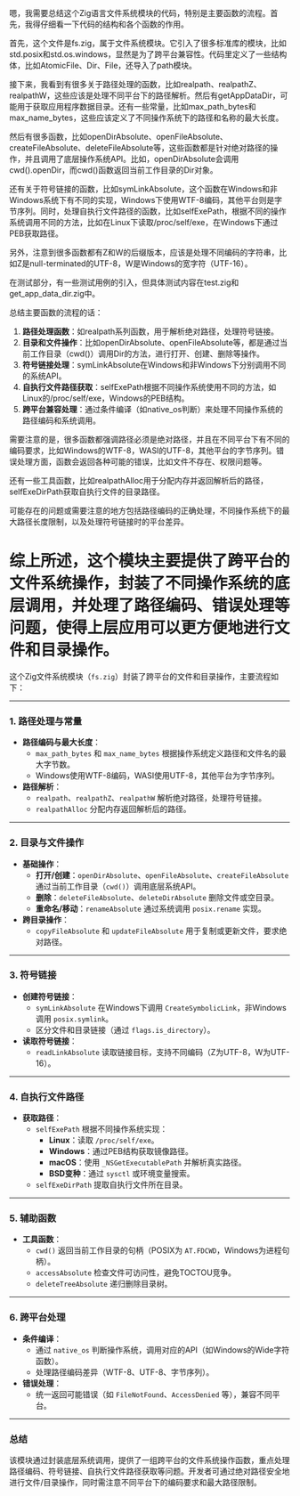 嗯，我需要总结这个Zig语言文件系统模块的代码，特别是主要函数的流程。首先，我得仔细看一下代码的结构和各个函数的作用。

首先，这个文件是fs.zig，属于文件系统模块。它引入了很多标准库的模块，比如std.posix和std.os.windows，显然是为了跨平台兼容性。代码里定义了一些结构体，比如AtomicFile、Dir、File，还导入了path模块。

接下来，我看到有很多关于路径处理的函数，比如realpath、realpathZ、realpathW，这些应该是处理不同平台下的路径解析。然后有getAppDataDir，可能用于获取应用程序数据目录。还有一些常量，比如max_path_bytes和max_name_bytes，这些应该定义了不同操作系统下的路径和名称的最大长度。

然后有很多函数，比如openDirAbsolute、openFileAbsolute、createFileAbsolute、deleteFileAbsolute等，这些函数都是针对绝对路径的操作，并且调用了底层操作系统API。比如，openDirAbsolute会调用cwd().openDir，而cwd()函数返回当前工作目录的Dir对象。

还有关于符号链接的函数，比如symLinkAbsolute，这个函数在Windows和非Windows系统下有不同的实现，Windows下使用WTF-8编码，其他平台则是字节序列。同时，处理自执行文件路径的函数，比如selfExePath，根据不同的操作系统调用不同的方法，比如在Linux下读取/proc/self/exe，在Windows下通过PEB获取路径。

另外，注意到很多函数都有Z和W的后缀版本，应该是处理不同编码的字符串，比如Z是null-terminated的UTF-8，W是Windows的宽字符（UTF-16）。

在测试部分，有一些测试用例的引入，但具体测试内容在test.zig和get_app_data_dir.zig中。

总结主要函数的流程的话：

1. **路径处理函数**：如realpath系列函数，用于解析绝对路径，处理符号链接。
2. **目录和文件操作**：比如openDirAbsolute、openFileAbsolute等，都是通过当前工作目录（cwd()）调用Dir的方法，进行打开、创建、删除等操作。
3. **符号链接处理**：symLinkAbsolute在Windows和非Windows下分别调用不同的系统API。
4. **自执行文件路径获取**：selfExePath根据不同操作系统使用不同的方法，如Linux的/proc/self/exe，Windows的PEB结构。
5. **跨平台兼容处理**：通过条件编译（如native_os判断）来处理不同操作系统的路径编码和系统调用。

需要注意的是，很多函数都强调路径必须是绝对路径，并且在不同平台下有不同的编码要求，比如Windows的WTF-8，WASI的UTF-8，其他平台的字节序列。错误处理方面，函数会返回各种可能的错误，比如文件不存在、权限问题等。

还有一些工具函数，比如realpathAlloc用于分配内存并返回解析后的路径，selfExeDirPath获取自执行文件的目录路径。

可能存在的问题或需要注意的地方包括路径编码的正确处理，不同操作系统下的最大路径长度限制，以及处理符号链接时的平台差异。

综上所述，这个模块主要提供了跨平台的文件系统操作，封装了不同操作系统的底层调用，并处理了路径编码、错误处理等问题，使得上层应用可以更方便地进行文件和目录操作。
================================================
这个Zig文件系统模块（`fs.zig`）封装了跨平台的文件和目录操作，主要流程如下：

---

### **1. 路径处理与常量**
- **路径编码与最大长度**：
  - `max_path_bytes` 和 `max_name_bytes` 根据操作系统定义路径和文件名的最大字节数。
  - Windows使用WTF-8编码，WASI使用UTF-8，其他平台为字节序列。
- **路径解析**：
  - `realpath`、`realpathZ`、`realpathW` 解析绝对路径，处理符号链接。
  - `realpathAlloc` 分配内存返回解析后的路径。

---

### **2. 目录与文件操作**
- **基础操作**：
  - **打开/创建**：`openDirAbsolute`、`openFileAbsolute`、`createFileAbsolute` 通过当前工作目录（`cwd()`）调用底层系统API。
  - **删除**：`deleteFileAbsolute`、`deleteDirAbsolute` 删除文件或空目录。
  - **重命名/移动**：`renameAbsolute` 通过系统调用 `posix.rename` 实现。
- **跨目录操作**：
  - `copyFileAbsolute` 和 `updateFileAbsolute` 用于复制或更新文件，要求绝对路径。

---

### **3. 符号链接**
- **创建符号链接**：
  - `symLinkAbsolute` 在Windows下调用 `CreateSymbolicLink`，非Windows调用 `posix.symlink`。
  - 区分文件和目录链接（通过 `flags.is_directory`）。
- **读取符号链接**：
  - `readLinkAbsolute` 读取链接目标，支持不同编码（Z为UTF-8，W为UTF-16）。

---

### **4. 自执行文件路径**
- **获取路径**：
  - `selfExePath` 根据不同操作系统实现：
    - **Linux**：读取 `/proc/self/exe`。
    - **Windows**：通过PEB结构获取镜像路径。
    - **macOS**：使用 `_NSGetExecutablePath` 并解析真实路径。
    - **BSD变种**：通过 `sysctl` 或环境变量搜索。
  - `selfExeDirPath` 提取自执行文件所在目录。

---

### **5. 辅助函数**
- **工具函数**：
  - `cwd()` 返回当前工作目录的句柄（POSIX为 `AT.FDCWD`，Windows为进程句柄）。
  - `accessAbsolute` 检查文件可访问性，避免TOCTOU竞争。
  - `deleteTreeAbsolute` 递归删除目录树。

---

### **6. 跨平台处理**
- **条件编译**：
  - 通过 `native_os` 判断操作系统，调用对应的API（如Windows的Wide字符函数）。
  - 处理路径编码差异（WTF-8、UTF-8、字节序列）。
- **错误处理**：
  - 统一返回可能错误（如 `FileNotFound`、`AccessDenied` 等），兼容不同平台。

---

### **总结**
该模块通过封装底层系统调用，提供了一组跨平台的文件系统操作函数，重点处理路径编码、符号链接、自执行文件路径获取等问题。开发者可通过绝对路径安全地进行文件/目录操作，同时需注意不同平台下的编码要求和最大路径限制。